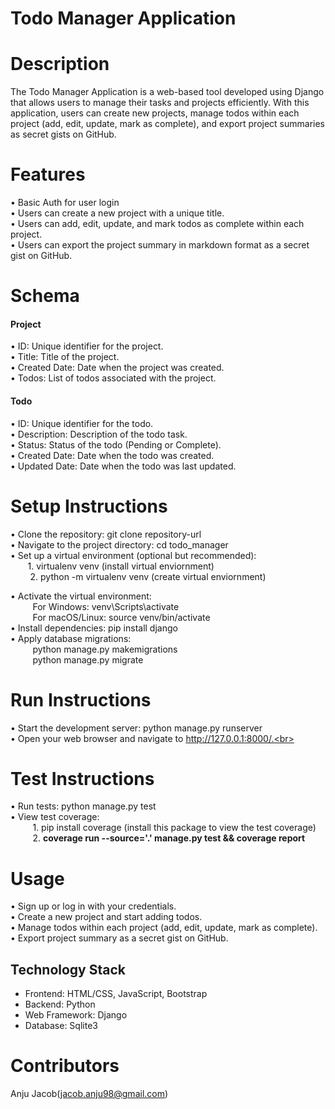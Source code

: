 # Todo Manager Application

# Description
The Todo Manager Application is a web-based tool developed using Django that allows users to manage their tasks and projects efficiently. With this application, users can create new projects, manage todos within each project (add, edit, update, mark as complete), and export project summaries as secret gists on GitHub.
# Features
• Basic Auth for user login <br>
• Users can create a new project with a unique title.<br>
• Users can add, edit, update, and mark todos as complete within each project.<br>
• Users can export the project summary in markdown format as a secret gist on GitHub.
# Schema
<h4>Project</h4>
• ID: Unique identifier for the project.<br>
• Title: Title of the project.<br>
• Created Date: Date when the project was created.<br>
• Todos: List of todos associated with the project.<br>
<h4>Todo</h4>
• ID: Unique identifier for the todo.<br>
• Description: Description of the todo task.<br>
• Status: Status of the todo (Pending or Complete).<br>
• Created Date: Date when the todo was created.<br>
• Updated Date: Date when the todo was last updated.

# Setup Instructions
• Clone the repository:   git clone repository-url<br>
• Navigate to the project directory:   cd todo_manager<br>
• Set up a virtual environment (optional but recommended): <br>
   &nbsp;&nbsp;&nbsp; &nbsp;&nbsp;&nbsp;1. virtualenv venv (install virtual enviornment)<br>
    &nbsp;&nbsp;&nbsp; &nbsp;&nbsp;&nbsp;     2. python -m virtualenv venv (create virtual enviornment)<br></p>
• Activate the virtual environment:<br>
    &nbsp;&nbsp;&nbsp; &nbsp; &nbsp;&nbsp;  For Windows: venv\Scripts\activate<br>
     &nbsp;&nbsp;&nbsp; &nbsp; &nbsp;&nbsp; For macOS/Linux: source venv/bin/activate<br>
• Install dependencies: pip install django<br>
• Apply database migrations:<br>
    &nbsp;&nbsp;&nbsp; &nbsp; &nbsp;&nbsp;  python manage.py makemigrations<br>
     &nbsp;&nbsp;&nbsp; &nbsp; &nbsp;&nbsp; python manage.py migrate<br>
# Run Instructions
• Start the development server:    python manage.py runserver<br>
• Open your web browser and navigate to  http://127.0.0.1:8000/.<br>
# Test Instructions
• Run tests:  python manage.py test<br>
• View test coverage: <br>
    &nbsp;&nbsp;&nbsp; &nbsp; &nbsp;&nbsp;  1. pip install coverage (install this  package to view the test coverage)<br>
     &nbsp;&nbsp;&nbsp; &nbsp; &nbsp;&nbsp; 2. <b>coverage run --source='.' manage.py test && coverage report</b><br>
# Usage
• Sign up or log in with your credentials.<br>
• Create a new project and start adding todos.<br>
• Manage todos within each project (add, edit, update, mark as complete).<br>
• Export project summary as a secret gist on GitHub.
## Technology Stack
* Frontend: HTML/CSS, JavaScript, Bootstrap<br>
* Backend: Python<br>
* Web Framework: Django<br>
* Database: Sqlite3<br>

# Contributors
Anju Jacob(jacob.anju98@gmail.com)
